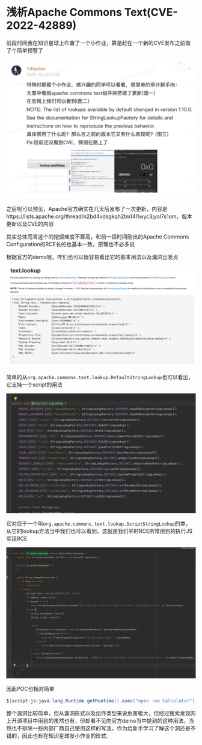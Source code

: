 
# 浅析Apache Commons Text(CVE-2022-42889)

前段时间我在知识星球上布置了一个小作业，算是赶在一个新的CVE发布之前做了个简单预警了

![](img/1.png)

之后呢可以预见，Apache官方确实在几天后发布了一次更新，内容是https://lists.apache.org/thread/n2bd4vdsgkqh2tm14l1wyc3jyol7s1om，版本更新以及CVE的内容

其实总体而言这个的挖掘难度不算高，和前一段时间刚出的Apache Commons Configuration的RCE长的也基本一致，原理也不必多说

根据官方的demo呢，咋们也可以很容易看出它的基本用法以及漏洞出发点

![](img/2.png)

简单的从`org.apache.commons.text.lookup.DefaultStringLookup`也可以看出，它支持一个script的用法

![](img/3.png)

它对应于一个叫`org.apache.commons.text.lookup.ScriptStringLookup`的类，从它的lookup方法当中我们也可以看到，这就是我们平时RCE所常用到的执行JS实现RCE

![](img/4.png)

因此POC也相对简单

```java
${script:js:java.lang.Runtime.getRuntime().exec("open -na Calculator")}
```

整个漏洞比较简单，但从漏洞形式以及组件类型来说危害极大，但经过搜索发现网上开源项目中用到的虽然也有，但却看不见向官方demo当中提到的这种用法，当然也不排除一些内部厂商自己使用这样的写法，作为给新手学习了解这个洞还是不错的，因此也有在知识星球发小作业的形式.
